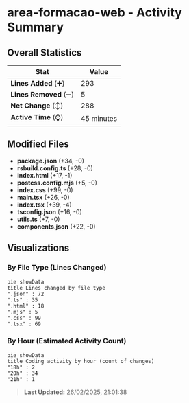 # area-formacao-web - Activity Summary 

## Overall Statistics

| Stat                   | Value                                                             |
| ---------------------- | ----------------------------------------------------------------- |
| **Lines Added** (➕)   | 293                                          |
| **Lines Removed** (➖) | 5                                        |
| **Net Change** (↕)    | 288                |
| **Active Time** (⌚)   | 45 minutes |


## Modified Files
- **package.json** (+34, -0)
- **rsbuild.config.ts** (+28, -0)
- **index.html** (+17, -1)
- **postcss.config.mjs** (+5, -0)
- **index.css** (+99, -0)
- **main.tsx** (+26, -0)
- **index.tsx** (+39, -4)
- **tsconfig.json** (+16, -0)
- **utils.ts** (+7, -0)
- **components.json** (+22, -0)

## Visualizations

### By File Type (Lines Changed)

```mermaid
pie showData
title Lines changed by file type
".json" : 72
".ts" : 35
".html" : 18
".mjs" : 5
".css" : 99
".tsx" : 69
```

### By Hour (Estimated Activity Count)

```mermaid
pie showData
title Coding activity by hour (count of changes)
"18h" : 2
"20h" : 34
"21h" : 1
```


> **Last Updated:** 26/02/2025, 21:01:38